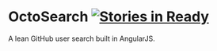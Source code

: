 # OctoSearch [![Stories in Ready](https://badge.waffle.io/mic-css/octo-search.svg?label=ready&title=Ready)](http://waffle.io/mic-css/octo-search)

A lean GitHub user search built in AngularJS.
